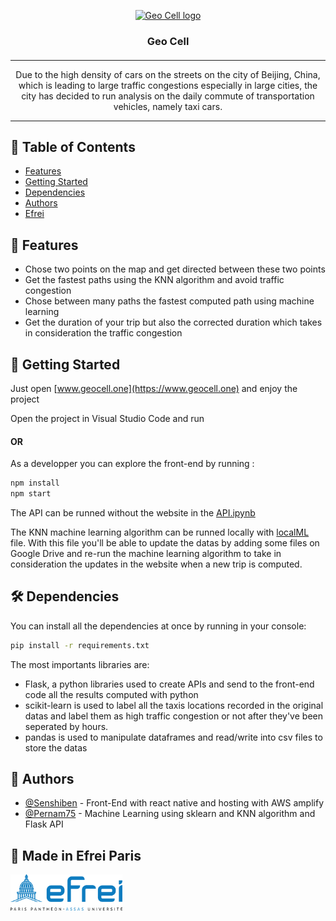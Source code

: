 <p align="center">
  <a href="" rel="noopener">
 <img src="https://cdn.discordapp.com/attachments/1015252420277846046/1033041717722615908/unknown.png" alt="Geo Cell logo"></a>
</p>

<h3 align="center">Geo Cell</h3>

<h4 align="center"></h4>

---

<p align="center"> Due to the high density of cars on the streets on the city of Beijing, China, which is leading to large traffic congestions especially in large cities, the city has decided to run analysis on the daily commute of transportation vehicles, namely taxi cars.
    <br> 
</p>

---

## 📝 Table of Contents

- [Features](#features)
- [Getting Started](#getting_started)
- [Dependencies](#dependencies)
- [Authors](#authors)
- [Efrei](#efrei)

## 🧐 Features <a name = "features"></a>
* Chose two points on the map and get directed between these two points
* Get the fastest paths using the KNN algorithm and avoid traffic congestion
* Chose between many paths the fastest computed path using machine learning
* Get the duration of your trip but also the corrected duration which takes in consideration the traffic congestion

## 🚀 Getting Started <a name = "getting_started"></a>

Just open [www.geocell.one](https://www.geocell.one) and enjoy the project

Open the project in Visual Studio Code and run

#### OR

As a developper you can explore the front-end by running :

```bash
npm install
npm start
```

The API can be runned without the website in the [API.ipynb](https://github.com/Senshiben-efrei/traffic_congestion/blob/data-exploration/API.ipynb)

The KNN machine learning algorithm can be runned locally with [localML](https://github.com/Senshiben-efrei/traffic_congestion/blob/data-exploration/localML.ipynb) file.
With this file you'll be able to update the datas by adding some files on Google Drive and re-run the machine learning algorithm to take in consideration the updates in the website when a new trip is computed.

## 🛠️ Dependencies <a name = "dependencies"></a>

You can install all the dependencies at once by running in your console:

```bash
pip install -r requirements.txt
```

The most importants libraries are:

* Flask, a python libraries used to create APIs and send to the front-end code all the results computed with python
* scikit-learn is used to label all the taxis locations recorded in the original datas and label them as high traffic congestion or not after they've been seperated by hours.
* pandas is used to manipulate dataframes and read/write into csv files to store the datas


## 🙇 Authors <a name = "authors"></a>

- [@Senshiben](https://github.com/Senshiben-efrei) - Front-End with react native and hosting with AWS amplify
- [@Pernam75](https://github.com/Pernam75) - Machine Learning using sklearn and KNN algorithm and Flask API

## 🏫 Made in Efrei Paris <a name="efrei"></a>

<a href="https://www.efrei.fr/"><img alt="Efrei Logo" src="https://github.com/Pernam75/MealMate/blob/main/src/EfreiLogo.png" width="179" height="58"></a>


